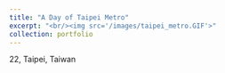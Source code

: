 ```yaml
---
title: "A Day of Taipei Metro"
excerpt: "<br/><img src='/images/taipei_metro.GIF'>"
collection: portfolio
---
```


22, Taipei, Taiwan
